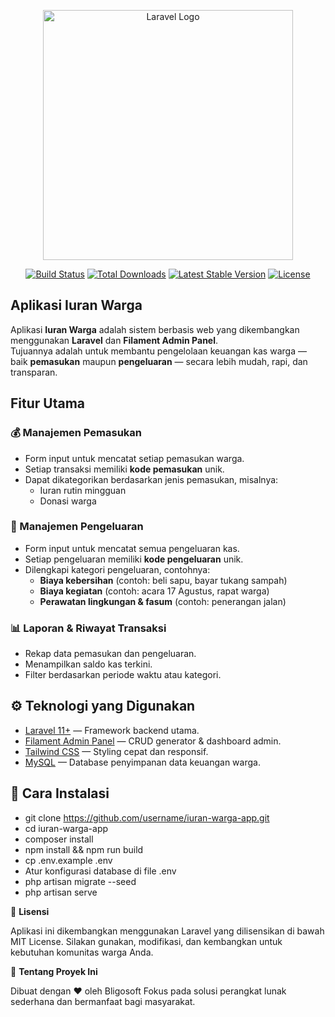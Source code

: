 <p align="center"><a href="https://laravel.com" target="_blank"><img src="https://raw.githubusercontent.com/laravel/art/master/logo-lockup/5%20SVG/2%20CMYK/1%20Full%20Color/laravel-logolockup-cmyk-red.svg" width="400" alt="Laravel Logo"></a></p>

<p align="center">
<a href="https://github.com/laravel/framework/actions"><img src="https://github.com/laravel/framework/workflows/tests/badge.svg" alt="Build Status"></a>
<a href="https://packagist.org/packages/laravel/framework"><img src="https://img.shields.io/packagist/dt/laravel/framework" alt="Total Downloads"></a>
<a href="https://packagist.org/packages/laravel/framework"><img src="https://img.shields.io/packagist/v/laravel/framework" alt="Latest Stable Version"></a>
<a href="https://packagist.org/packages/laravel/framework"><img src="https://img.shields.io/packagist/l/laravel/framework" alt="License"></a>
</p>

## Aplikasi Iuran Warga

Aplikasi **Iuran Warga** adalah sistem berbasis web yang dikembangkan menggunakan **Laravel** dan **Filament Admin Panel**.  
Tujuannya adalah untuk membantu pengelolaan keuangan kas warga — baik **pemasukan** maupun **pengeluaran** — secara lebih mudah, rapi, dan transparan.

## Fitur Utama

### 💰 Manajemen Pemasukan
- Form input untuk mencatat setiap pemasukan warga.  
- Setiap transaksi memiliki **kode pemasukan** unik.  
- Dapat dikategorikan berdasarkan jenis pemasukan, misalnya:
  - Iuran rutin mingguan  
  - Donasi warga  

### 💸 Manajemen Pengeluaran
- Form input untuk mencatat semua pengeluaran kas.  
- Setiap pengeluaran memiliki **kode pengeluaran** unik.  
- Dilengkapi kategori pengeluaran, contohnya:
  - **Biaya kebersihan** (contoh: beli sapu, bayar tukang sampah)  
  - **Biaya kegiatan** (contoh: acara 17 Agustus, rapat warga)  
  - **Perawatan lingkungan & fasum** (contoh: penerangan jalan)
    
### 📊 Laporan & Riwayat Transaksi
- Rekap data pemasukan dan pengeluaran.  
- Menampilkan saldo kas terkini.  
- Filter berdasarkan periode waktu atau kategori.  

## ⚙️ Teknologi yang Digunakan

- [Laravel 11+](https://laravel.com) — Framework backend utama.  
- [Filament Admin Panel](https://filamentphp.com) — CRUD generator & dashboard admin.  
- [Tailwind CSS](https://tailwindcss.com) — Styling cepat dan responsif.  
- [MySQL](https://www.mysql.com) — Database penyimpanan data keuangan warga. 

## 🚀 Cara Instalasi

- git clone https://github.com/username/iuran-warga-app.git
- cd iuran-warga-app
- composer install
- npm install && npm run build
- cp .env.example .env
- Atur konfigurasi database di file .env
- php artisan migrate --seed
- php artisan serve


📜 **Lisensi**

Aplikasi ini dikembangkan menggunakan Laravel yang dilisensikan di bawah MIT License.
Silakan gunakan, modifikasi, dan kembangkan untuk kebutuhan komunitas warga Anda.

🧩 **Tentang Proyek Ini**

Dibuat dengan ❤️ oleh Bligosoft
Fokus pada solusi perangkat lunak sederhana dan bermanfaat bagi masyarakat.
